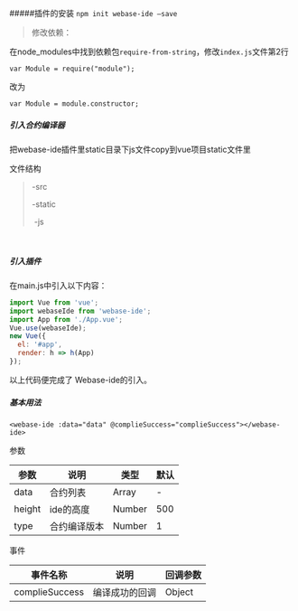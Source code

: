 #####插件的安装
`npm init webase-ide —save`

> 修改依赖：

   在node_modules中找到依赖包`require-from-string`，修改`index.js`文件第2行

   	var Module = require("module");

   改为

   	var Module = module.constructor;

##### 引入合约编译器

把webase-ide插件里static目录下js文件copy到vue项目static文件里

文件结构

> -src
>
> -static
>
> ​	-js

​	

##### 引入插件

在main.js中引入以下内容：

```javascript
import Vue from 'vue';
import webaseIde from 'webase-ide';
import App from './App.vue';
Vue.use(webaseIde);
new Vue({
  el: '#app',
  render: h => h(App)
});
```

以上代码便完成了 Webase-ide的引入。

##### 基本用法

`<webase-ide :data="data" @complieSuccess="complieSuccess"></webase-ide>`

参数

| 参数   | 说明         | 类型   | 默认 |
| ------ | ------------ | ------ | ---- |
| data   | 合约列表     | Array  | -    |
| height | ide的高度    | Number | 500  |
| type   | 合约编译版本 | Number | 1    |

事件

| 事件名称       | 说明           | 回调参数 |
| -------------- | -------------- | -------- |
| complieSuccess | 编译成功的回调 | Object   |

